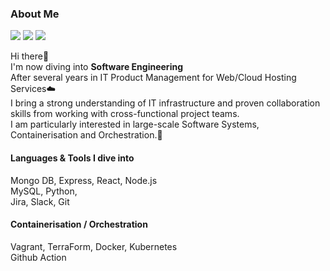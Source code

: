 ### About Me
<p>
  <a href="https://medium.com/kianj" target="_blank"><img src="https://img.shields.io/badge/My Tech_Blog-003300?style=flat-square&logo=Medium&logoColor=white"/></a>
  <a href="mailto:cloudprotime@gmail.com" target="_blank"><img src="https://img.shields.io/badge/cloudprotime@gmail.com-8A4335?style=flat-square&logo=Gmail&logoColor=white"/></a>
  <a href="https://www.linkedin.com/in/kianjay/" target="_blank"><img src="https://img.shields.io/badge/Duyoung Jang(Kian)-0A66C2?style=flat-square&logo=Linkedin&logoColor=white"/></a>
</p>

<p>
  Hi there👋&nbsp;<br/>
  I'm now diving into <b>Software Engineering</b> <br/>
  After several years in IT Product Management for Web/Cloud Hosting Services☁️<br/>
  I bring a strong understanding of IT infrastructure and proven collaboration skills from working with cross-functional project teams.<br/>
  I am particularly interested in large-scale Software Systems, Containerisation and Orchestration.🚀 <br/>
</p>

#### Languages & Tools I dive into
<p>
Mongo DB, Express, React, Node.js <br/>
MySQL, Python,<br/> 
Jira, Slack, Git <br/>
</p>

#### Containerisation / Orchestration
<p>
Vagrant, TerraForm, Docker, Kubernetes <br/>
Github Action
</p>
